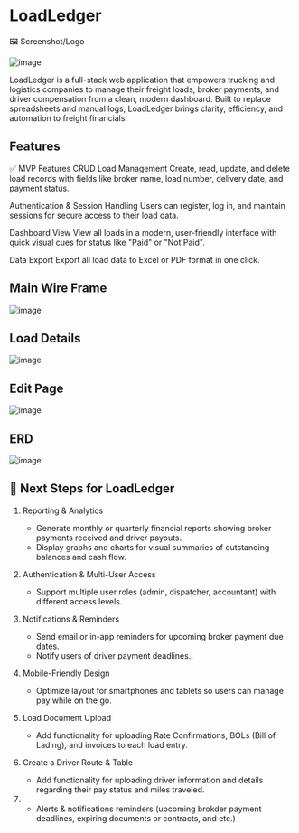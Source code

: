 # LoadLedger

🖼️ Screenshot/Logo

![image](https://i.postimg.cc/ZYvY4Wr9/Screenshot-2025-04-06-at-10-05-12-PM.png)


LoadLedger is a full-stack web application that empowers trucking and logistics companies to manage their freight loads, broker payments, and driver compensation from a clean, modern dashboard. Built to replace spreadsheets and manual logs, LoadLedger brings clarity, efficiency, and automation to freight financials.


## Features

✅ MVP Features
CRUD Load Management
Create, read, update, and delete load records with fields like broker name, load number, delivery date, and payment status.

Authentication & Session Handling
Users can register, log in, and maintain sessions for secure access to their load data.

Dashboard View
View all loads in a modern, user-friendly interface with quick visual cues for status like "Paid" or "Not Paid".

Data Export
Export all load data to Excel or PDF format in one click.


## Main Wire Frame

![image](https://i.postimg.cc/1zDhRVZW/temp-Image-Ax-XYha.avif)

## Load Details

![image](https://i.postimg.cc/xTfxNnx5/temp-Image-Muy-BG3.avif)

## Edit Page

![image](https://i.postimg.cc/sxXgZgTk/temp-Image-IJx-Xdg.avif)

## ERD

![image](https://i.postimg.cc/XvYd4dFW/temp-Images0-Ar1n.avif)



## 🚀 Next Steps for LoadLedger


1. Reporting & Analytics

   - Generate monthly or quarterly financial reports showing broker payments received and driver payouts.
   - Display graphs and charts for visual summaries of outstanding balances and cash flow.

2. Authentication & Multi-User Access

   - Support multiple user roles (admin, dispatcher, accountant) with different access levels.

3. Notifications & Reminders
   - Send email or in-app reminders for upcoming broker payment due dates.
   - Notify users of driver payment deadlines..

4. Mobile-Friendly Design
   - Optimize layout for smartphones and tablets so users can manage pay while on the go.

5. Load Document Upload
   - Add functionality for uploading Rate Confirmations, BOLs (Bill of Lading), and invoices to each load entry.

6. Create a Driver Route & Table
   - Add functionality for uploading driver information and details regarding their pay status and miles traveled.   

7. - Alerts & notifications reminders (upcoming brokder payment deadlines, expiring documents or contracts, and etc.)
